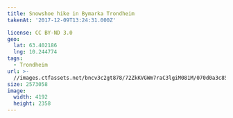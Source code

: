 ```yaml
---
title: Snowshoe hike in Bymarka Trondheim
takenAt: '2017-12-09T13:24:31.000Z'

license: CC BY-ND 3.0
geo:
  lat: 63.402186
  lng: 10.244774
tags:
  - Trondheim
url: >-
  //images.ctfassets.net/bncv3c2gt878/72ZkKVGWm7raC3lgiM081M/070d0a3c857cf0d7794f11aea02addd0/snowshoe-hike-in-bymarka-trondheim_24095976977_o
size: 2573058
image:
  width: 4192
  height: 2358
---
```

